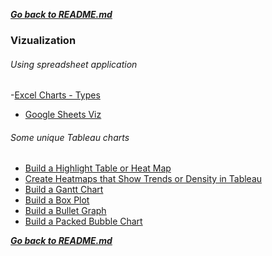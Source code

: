 ***[Go back to README.md](/README.md)***



### Vizualization

###### Using spreadsheet application

-[Excel Charts - Types](https://www.tutorialspoint.com/excel_charts/excel_charts_types.htm)
- [Google Sheets Viz](https://support.google.com/docs/answer/190718?hl=en#zippy=%2Ctable%2Cgeo)

###### Some unique Tableau charts

- [Build a Highlight Table or Heat Map](https://help.tableau.com/current/pro/desktop/en-us/buildexamples_highlight.htm)
- [Create Heatmaps that Show Trends or Density in Tableau](https://help.tableau.com/current/pro/desktop/en-us/maps_howto_heatmap.htm)
- [Build a Gantt Chart](https://help.tableau.com/current/pro/desktop/en-us/buildexamples_gantt.htm)
- [Build a Box Plot](https://help.tableau.com/current/pro/desktop/en-us/buildexamples_boxplot.htm)
- [Build a Bullet Graph](https://help.tableau.com/current/pro/desktop/en-us/qs_bullet_graphs.htm)
- [Build a Packed Bubble Chart](https://help.tableau.com/current/pro/desktop/en-us/buildexamples_bubbles.htm)

***[Go back to README.md](/README.md)***
